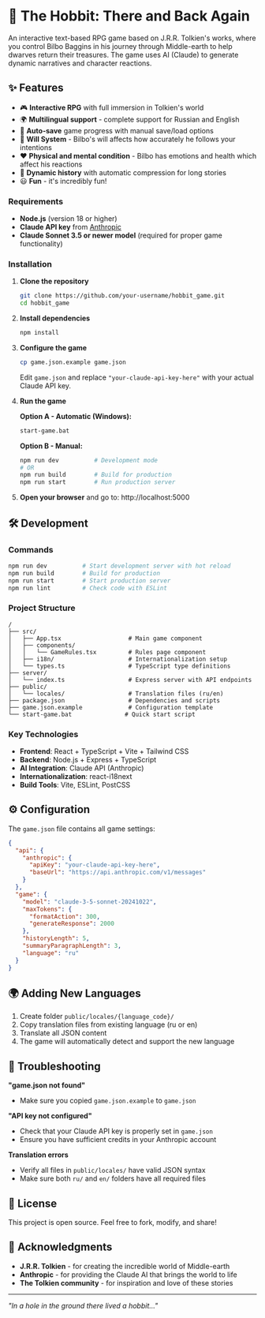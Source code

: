# 🍃 The Hobbit: There and Back Again

An interactive text-based RPG game based on J.R.R. Tolkien's works, where you control Bilbo Baggins in his journey through Middle-earth to help dwarves return their treasures. The game uses AI (Claude) to generate dynamic narratives and character reactions.

## ✨ Features

- 🎮 **Interactive RPG** with full immersion in Tolkien's world
- 🌍 **Multilingual support** - complete support for Russian and English
- 💾 **Auto-save** game progress with manual save/load options
- 🧠 **Will System** - Bilbo's will affects how accurately he follows your intentions
- ❤️ **Physical and mental condition** - Bilbo has emotions and health which affect his reactions
- 📜 **Dynamic history** with automatic compression for long stories
- 😃 **Fun** - it's incredibly fun!

### Requirements

- **Node.js** (version 18 or higher)
- **Claude API key** from [Anthropic](https://console.anthropic.com/)
- **Claude Sonnet 3.5 or newer model** (required for proper game functionality)

### Installation

1. **Clone the repository**
   ```bash
   git clone https://github.com/your-username/hobbit_game.git
   cd hobbit_game
   ```

2. **Install dependencies**
   ```bash
   npm install
   ```

3. **Configure the game**
   ```bash
   cp game.json.example game.json
   ```
   
   Edit `game.json` and replace `"your-claude-api-key-here"` with your actual Claude API key.

4. **Run the game**
   
   **Option A - Automatic (Windows):**
   ```bash
   start-game.bat
   ```
   
   **Option B - Manual:**
   ```bash
   npm run dev          # Development mode
   # OR
   npm run build        # Build for production
   npm run start        # Run production server
   ```

5. **Open your browser** and go to: http://localhost:5000

## 🛠️ Development

### Commands

```bash
npm run dev          # Start development server with hot reload
npm run build        # Build for production
npm run start        # Start production server
npm run lint         # Check code with ESLint
```

### Project Structure

```
/
├── src/
│   ├── App.tsx                   # Main game component
│   ├── components/
│   │   └── GameRules.tsx         # Rules page component
│   ├── i18n/                     # Internationalization setup
│   └── types.ts                  # TypeScript type definitions
├── server/
│   └── index.ts                  # Express server with API endpoints
├── public/
│   └── locales/                  # Translation files (ru/en)
├── package.json                  # Dependencies and scripts
├── game.json.example             # Configuration template
└── start-game.bat               # Quick start script
```

### Key Technologies

- **Frontend**: React + TypeScript + Vite + Tailwind CSS
- **Backend**: Node.js + Express + TypeScript
- **AI Integration**: Claude API (Anthropic)
- **Internationalization**: react-i18next
- **Build Tools**: Vite, ESLint, PostCSS

## ⚙️ Configuration

The `game.json` file contains all game settings:

```json
{
  "api": {
    "anthropic": {
      "apiKey": "your-claude-api-key-here",
      "baseUrl": "https://api.anthropic.com/v1/messages"
    }
  },
  "game": {
    "model": "claude-3-5-sonnet-20241022",
    "maxTokens": {
      "formatAction": 300,
      "generateResponse": 2000
    },
    "historyLength": 5,
    "summaryParagraphLength": 3,
    "language": "ru"
  }
}
```

## 🌍 Adding New Languages

1. Create folder `public/locales/{language_code}/`
2. Copy translation files from existing language (ru or en)
3. Translate all JSON content
4. The game will automatically detect and support the new language

## 🐛 Troubleshooting

**"game.json not found"**
- Make sure you copied `game.json.example` to `game.json`

**"API key not configured"**
- Check that your Claude API key is properly set in `game.json`
- Ensure you have sufficient credits in your Anthropic account

**Translation errors**
- Verify all files in `public/locales/` have valid JSON syntax
- Make sure both `ru/` and `en/` folders have all required files

## 📝 License

This project is open source. Feel free to fork, modify, and share!

## 🙏 Acknowledgments

- **J.R.R. Tolkien** - for creating the incredible world of Middle-earth
- **Anthropic** - for providing the Claude AI that brings the world to life
- **The Tolkien community** - for inspiration and love of these stories

---

*"In a hole in the ground there lived a hobbit..."*
